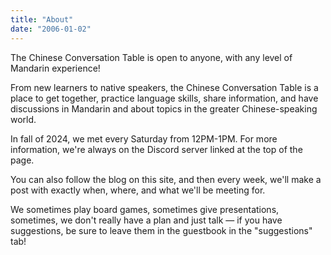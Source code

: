 ```yaml
---
title: "About"
date: "2006-01-02"
---
```


The Chinese Conversation Table is open to anyone, with any level of Mandarin experience!

From new learners to native speakers, the Chinese Conversation Table is a place to get together, practice language skills, share information, and have discussions in Mandarin and about topics in the greater Chinese-speaking world.

In fall of 2024, we met every Saturday from 12PM-1PM. For more information, we're always on the Discord server linked at the top of the page.

You can also follow the blog on this site, and then every week, we'll make a post with exactly when, where, and what we'll be meeting for.

We sometimes play board games, sometimes give presentations, sometimes, we don't really have a plan and just talk — if you have suggestions, be sure to leave them in the guestbook in the "suggestions" tab!
